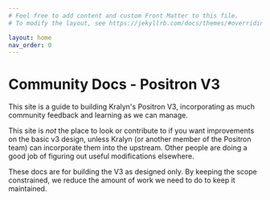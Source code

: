 ```yaml
---
# Feel free to add content and custom Front Matter to this file.
# To modify the layout, see https://jekyllrb.com/docs/themes/#overriding-theme-defaults

layout: home
nav_order: 0
---
```

# Community Docs - Positron V3

This site is a guide to building Kralyn's Positron V3, incorporating as
much community feedback and learning as we can manage.

This site is *not* the place to look or contribute to if you want
improvements on the basic v3 design, unless Kralyn (or another member of
the Positron team) can incorporate them into the upstream.  Other people
are doing a good job of figuring out useful modifications elsewhere.

These docs are for building the V3 as designed only.  By keeping the
scope constrained, we reduce the amount of work we need to do to keep it
maintained.
